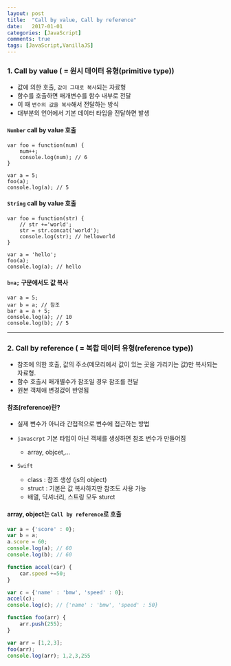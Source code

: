 ```yaml
---
layout: post
title:  "Call by value, Call by reference"
date:   2017-01-01
categories: [JavaScript]
comments: true
tags: [JavaScript,VanillaJS]
---
```


### 1. Call by value ( = 원시 데이터 유형(primitive type))
- 값에 의한 호출, `값이 그대로 복사`되는 자료형
- 함수를 호출하면 매개변수를 함수 내부로 전달
- 이 때 `변수의 값을 복사`해서 전달하는 방식
- 대부분의 언어에서 기본 데이터 타입을 전달하면 발생

<!--more-->

#### `Number` call by value 호출

``` 
var foo = function(num) {
	num++;
	console.log(num); // 6
}

var a = 5;
foo(a);
console.log(a); // 5
```

#### `String` call by value 호출

```
var foo = function(str) {
	// str +='world';
	str = str.concat('world');
	console.log(str); // helloworld
}

var a = 'hello';
foo(a);
console.log(a); // hello
```

#### `b=a;` 구문에서도 값 복사

```
var a = 5;
var b = a; // 참조
bar a = a + 5;
console.log(a); // 10
console.log(b); // 5
```

---

### 2. Call by reference ( = 복합 데이터 유형(reference type))
- 참조에 의한 호출, 값의 주소(메모리에서 값이 있는 곳을 가리키는 값)만 복사되는 자료형.
- 함수 호출시 매개별수가 참조일 경우 참조를 전달
- 원본 객체애 변경겂이 반영됨

#### 참조(reference)란? 
- 실제 변수가 아니라 간접적으로 변수에 접근하는 방법
- `javascrpt` 기본 타입이 아닌 객체를 생성하면 참조 변수가 만들어짐
	- array, objcet,...

- `Swift`
	- class : 참조 생성 (js의 object)
	- struct : 기본은 값 복사하지만 참조도 사용 가능 
	- 배열, 딕셔너리, 스트링 모두 sturct

#### array, object는 `Call by reference`로 호출

```js
var a = {'score' : 0};
var b = a;
a.score = 60;
console.log(a); // 60
console.log(b); // 60
```

```js
function accel(car) {
	car.speed +=50;
}

var c = {'name' : 'bmw', 'speed' : 0};
accel(c);
console.log(c); // {'name' : 'bmw', 'speed' : 50}
```

```js
function foo(arr) {
	arr.push(255);
}

var arr = [1,2,3];
foo(arr);
console.log(arr); 1,2,3,255
```